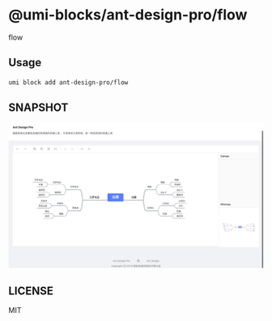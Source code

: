 # @umi-blocks/ant-design-pro/flow

flow

## Usage

```sh
umi block add ant-design-pro/flow
```
## SNAPSHOT

![SNAPSHOT](./snapshot.png)

## LICENSE

MIT
